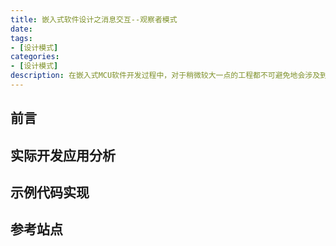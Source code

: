 ```yaml
---
title: 嵌入式软件设计之消息交互--观察者模式
date:
tags:
- [设计模式]
categories:
- [设计模式]
description: 在嵌入式MCU软件开发过程中，对于稍微较大一点的工程都不可避免地会涉及到模块化设计、分层设计等，实时操作系统可以通过消息队列、事件等内核组件实现模块间交互，如果在裸机开发过程中又如何实现模块间信息交互并尽可能保证实时性呢？
---
```



## 前言



## 实际开发应用分析




## 示例代码实现



## 参考站点






